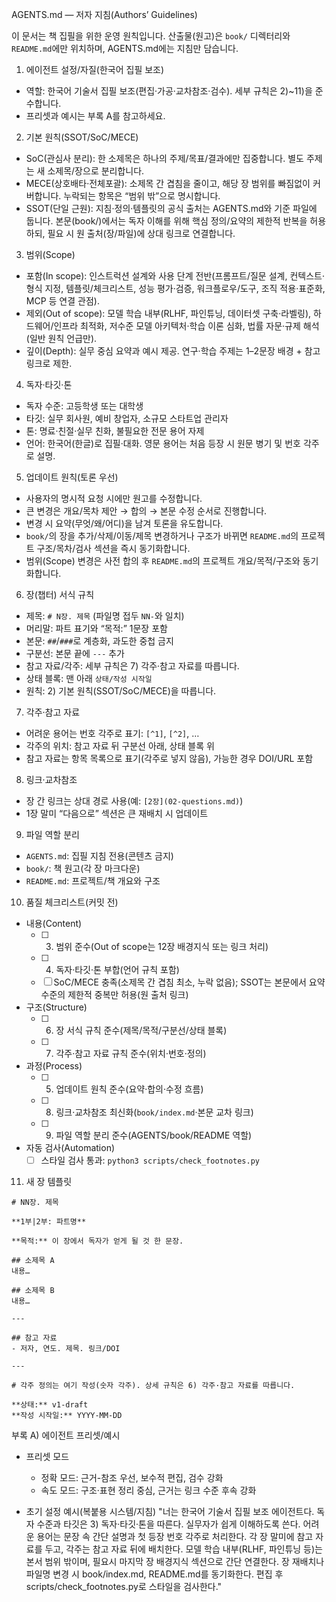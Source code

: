 AGENTS.md — 저자 지침(Authors’ Guidelines)

이 문서는 책 집필을 위한 운영 원칙입니다. 산출물(원고)은 `book/` 디렉터리와 `README.md`에만 위치하며, AGENTS.md에는 지침만 담습니다.

1) 에이전트 설정/자질(한국어 집필 보조)
- 역할: 한국어 기술서 집필 보조(편집·가공·교차참조·검수). 세부 규칙은 2)~11)을 준수합니다.
- 프리셋과 예시는 부록 A를 참고하세요.

2) 기본 원칙(SSOT/SoC/MECE)
- SoC(관심사 분리): 한 소제목은 하나의 주제/목표/결과에만 집중합니다. 별도 주제는 새 소제목/장으로 분리합니다.
- MECE(상호배타·전체포괄): 소제목 간 겹침을 줄이고, 해당 장 범위를 빠짐없이 커버합니다. 누락되는 항목은 “범위 밖”으로 명시합니다.
- SSOT(단일 근원): 지침·정의·템플릿의 공식 출처는 AGENTS.md와 기준 파일에 둡니다. 본문(book/)에서는 독자 이해를 위해 핵심 정의/요약의 제한적 반복을 허용하되, 필요 시 원 출처(장/파일)에 상대 링크로 연결합니다.

3) 범위(Scope)
- 포함(In scope): 인스트럭션 설계와 사용 단계 전반(프롬프트/질문 설계, 컨텍스트·형식 지정, 템플릿/체크리스트, 성능 평가·검증, 워크플로우/도구, 조직 적용·표준화, MCP 등 연결 관점).
- 제외(Out of scope): 모델 학습 내부(RLHF, 파인튜닝, 데이터셋 구축·라벨링), 하드웨어/인프라 최적화, 저수준 모델 아키텍처·학습 이론 심화, 법률 자문·규제 해석(일반 원칙 언급만).
- 깊이(Depth): 실무 중심 요약과 예시 제공. 연구·학습 주제는 1–2문장 배경 + 참고 링크로 제한.
 

4) 독자·타깃·톤
- 독자 수준: 고등학생 또는 대학생
- 타깃: 실무 회사원, 예비 창업자, 소규모 스타트업 관리자
- 톤: 명료·친절·실무 친화, 불필요한 전문 용어 자제
- 언어: 한국어(한글)로 집필·대화. 영문 용어는 처음 등장 시 원문 병기 및 번호 각주로 설명.

5) 업데이트 원칙(토론 우선)
- 사용자의 명시적 요청 시에만 원고를 수정합니다.
- 큰 변경은 개요/목차 제안 → 합의 → 본문 수정 순서로 진행합니다.
- 변경 시 요약(무엇/왜/어디)을 남겨 토론을 유도합니다.
- `book/`의 장을 추가/삭제/이동/제목 변경하거나 구조가 바뀌면 `README.md`의 프로젝트 구조/목차/검사 섹션을 즉시 동기화합니다.
- 범위(Scope) 변경은 사전 합의 후 `README.md`의 프로젝트 개요/목적/구조와 동기화합니다.

6) 장(챕터) 서식 규칙
- 제목: `# N장. 제목` (파일명 접두 `NN-`와 일치)
- 머리말: 파트 표기와 “목적:” 1문장 포함
- 본문: `##`/`###`로 계층화, 과도한 중첩 금지
- 구분선: 본문 끝에 `---` 추가
 - 참고 자료/각주: 세부 규칙은 7) 각주·참고 자료를 따릅니다.
 - 상태 블록: 맨 아래 `상태/작성 시작일`
 - 원칙: 2) 기본 원칙(SSOT/SoC/MECE)을 따릅니다.

7) 각주·참고 자료
- 어려운 용어는 번호 각주로 표기: `[^1]`, `[^2]`, …
- 각주의 위치: 참고 자료 뒤 구분선 아래, 상태 블록 위
- 참고 자료는 항목 목록으로 표기(각주로 넣지 않음), 가능한 경우 DOI/URL 포함

8) 링크·교차참조
- 장 간 링크는 상대 경로 사용(예: `[2장](02-questions.md)`)
- 1장 말미 “다음으로” 섹션은 큰 재배치 시 업데이트

9) 파일 역할 분리
- `AGENTS.md`: 집필 지침 전용(콘텐츠 금지)
- `book/`: 책 원고(각 장 마크다운)
- `README.md`: 프로젝트/책 개요와 구조

10) 품질 체크리스트(커밋 전)
- 내용(Content)
  - [ ] 3) 범위 준수(Out of scope는 12장 배경지식 또는 링크 처리)
  - [ ] 4) 독자·타깃·톤 부합(언어 규칙 포함)
  - [ ] SoC/MECE 충족(소제목 간 겹침 최소, 누락 없음); SSOT는 본문에서 요약 수준의 제한적 중복만 허용(원 출처 링크)
- 구조(Structure)
  - [ ] 6) 장 서식 규칙 준수(제목/목적/구분선/상태 블록)
  - [ ] 7) 각주·참고 자료 규칙 준수(위치·번호·정의)
- 과정(Process)
  - [ ] 5) 업데이트 원칙 준수(요약·합의·수정 흐름)
  - [ ] 8) 링크·교차참조 최신화(`book/index.md`·본문 교차 링크)
  - [ ] 9) 파일 역할 분리 준수(AGENTS/book/README 역할)
- 자동 검사(Automation)
  - [ ] 스타일 검사 통과: `python3 scripts/check_footnotes.py`

11) 새 장 템플릿
```
# NN장. 제목

**1부|2부: 파트명**

**목적:** 이 장에서 독자가 얻게 될 것 한 문장.

## 소제목 A
내용…

## 소제목 B
내용…

---

## 참고 자료
- 저자, 연도. 제목. 링크/DOI

---

# 각주 정의는 여기 작성(숫자 각주). 상세 규칙은 6) 각주·참고 자료를 따릅니다.

**상태:** v1-draft  
**작성 시작일:** YYYY-MM-DD
```

부록 A) 에이전트 프리셋/예시
- 프리셋 모드
  - 정확 모드: 근거-참조 우선, 보수적 편집, 검수 강화
  - 속도 모드: 구조·표현 정리 중심, 근거는 링크 수준 후속 강화

- 초기 설정 예시(복붙용 시스템/지침)
  "너는 한국어 기술서 집필 보조 에이전트다. 독자 수준과 타깃은 3) 독자·타깃·톤을 따른다. 실무자가 쉽게 이해하도록 쓴다. 어려운 용어는 문장 속 간단 설명과 첫 등장 번호 각주로 처리한다. 각 장 말미에 참고 자료를 두고, 각주는 참고 자료 뒤에 배치한다. 모델 학습 내부(RLHF, 파인튜닝 등)는 본서 범위 밖이며, 필요시 마지막 장 배경지식 섹션으로 간단 연결한다. 장 재배치나 파일명 변경 시 book/index.md, README.md를 동기화한다. 편집 후 scripts/check_footnotes.py로 스타일을 검사한다."
